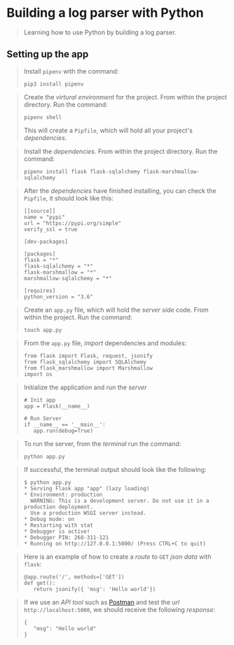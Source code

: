 Building a log parser with Python
===================
> Learning how to use Python by building a log parser.

Setting up the app
-------------
>Install `pipenv` with the command:
>```
>pip3 install pipenv
>```
>

>Create the *virtural environment* for the project. From within the project directory. Run the command:
>```
>pipenv shell
>```
>This will create a `Pipfile`, which will hold all your project's *dependencies*.
>

>Install the *dependencies*. From within the project directory. Run the command:
>```
>pipenv install flask flask-sqlalchemy flask-marshmallow-sqlalchemy
>```
>

>After the *dependencies* have finished installing, you can check the `Pipfile`, it should look like this:
>```
>[[source]]
>name = "pypi"
>url = "https://pypi.org/simple"
>verify_ssl = true
>
>[dev-packages]
>
>[packages]
>flask = "*"
>flask-sqlalchemy = "*"
>flask-marshmallow = "*"
>marshmallow-sqlalchemy = "*"
>
>[requires]
>python_version = "3.6"
>```
>

>Create an `app.py` file, which will hold the *server side* code. From within the project. Run the command:
>```
>touch app.py
>```
>

>From the `app.py` file, *import* dependencies and modules:
>```
>from flask import Flask, request, jsonify
>from flask_sqlalchemy import SQLAlchemy
>from flask_marshmallow import Marshmallow
>import os
>```
>

>Initialize the application and run the *server*
>```
># Init app
>app = Flask(__name__)
>
># Run Server
>if __name__ == '__main__':
>    app.run(debug=True)
>
>```
>

>To run the server, from the *terminal* run the command:
>```
>python app.py
>```
>

>If successful, the terminal output should look like the following:
>```
>$ python app.py
 >* Serving Flask app "app" (lazy loading)
 >* Environment: production
>   WARNING: This is a development server. Do not use it in a production deployment.
>   Use a production WSGI server instead.
 >* Debug mode: on
 >* Restarting with stat
 >* Debugger is active!
 >* Debugger PIN: 268-311-121
 >* Running on http://127.0.0.1:5000/ (Press CTRL+C to quit)
>```
>

>Here is an example of how to create a *route* to `GET` *json data* with `flask`:
>```
>@app.route('/', methods=['GET'])
>def get():
>    return jsonify({ 'msg': 'Hello world'})
>```
>

>If we use an *API tool* such as [Postman](https://www.getpostman.com/) and test the *url* `http://localhost:5000`, we should receive the following *response*:
>```
>{
>    "msg": "Hello world"
>}
>```
>

>
